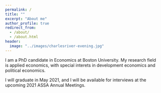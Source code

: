 ```yaml
---
permalink: /
title: ""
excerpt: "About me"
author_profile: true
redirect_from: 
  - /about/
  - /about.html
header:
  image: "../images/charlesriver-evening.jpg"
---
```


I am a PhD candidate in Economics at Boston University.  My research field is applied economics, with special interets in development economics and political economics.  

I will graduate in May 2021, and I will be available for interviews at the upcoming 2021 ASSA Annual Meetings.